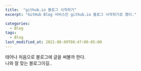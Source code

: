 ```yaml
---
title:  "github.io 블로그 시작하기"
excerpt: "GitHub Blog 서비스인 github.io 블로그 시작하기로 했다."

categories:
  - Blog
tags:
  - Blog
last_modified_at: 2021-08-09T08:47:00-05:00
---
```


태어나 처음으로 블로그에 글을 써볼까 한다.  
나와 잘 맞는 블로그이길..

